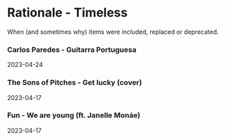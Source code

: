 # Rationale - Timeless

When (and sometimes why) items were included, replaced or deprecated.

### Carlos Paredes - Guitarra Portuguesa

2023-04-24

### The Sons of Pitches - Get lucky (cover)

2023-04-17

### Fun - We are young (ft. Janelle Monáe)

2023-04-17